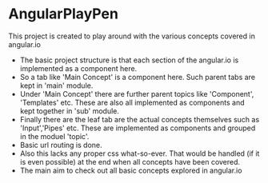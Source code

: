 # AngularPlayPen

This project is created to play around with the various concepts covered in angular.io

* The basic project structure is that each section of the angular.io is implemented as a component here.
* So a tab like 'Main Concept' is a component here. Such parent tabs are kept in 'main' module.
* Under 'Main Concept' there are further parent topics like 'Component', 'Templates' etc. These are also all implemented as components and kept together in 'sub' module.
* Finally there are the leaf tab are the actual concepts themselves such as 'Input','Pipes' etc. These are implemented as components and grouped in the moduel 'topic'.
* Basic url routing is done.
* Also this lacks any proper css what-so-ever. That would be handled (if it is even possible) at the end when all concepts have been covered. 
* The main aim to check out all basic concepts explored in angular.io
